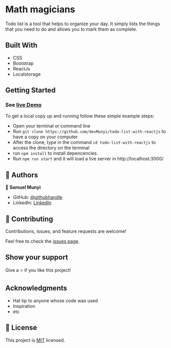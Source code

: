 # Math magicians
Todo list is a tool that helps to organize your day. It simply lists the things that you need to do and allows you to mark them as complete.

## Built With

- CSS
- Bootstrap
- ReactJs
- Localstorage

## Getting Started

### See [live Demo](https://devmunyi.github.io/todo-list-with-reactjs/)

To get a local copy up and running follow these simple example steps:

- Open your terminal or command line
- Run `git clone https://github.com/devMunyi/todo-list-with-reactjs` to have a copy on your computer
- After the clone, type in the command `cd todo-list-with-reactjs` to access the directory on the terminal
- run `npm install` to install depencencies.
- Run `npm run start` and it will load a live server in http://localhost:3000/


## 👤 Authors

👤 **Samuel Munyi**
- GitHub: [@githubhandle](https://github.com/devMunyi)
- LinkedIn: [LinkedIn](https://www.linkedin.com/in/samuel-munyi-01315b174/)


## 🤝 Contributing

Contributions, issues, and feature requests are welcome!

Feel free to check the [issues page](https://github.com/devMunyi/js-capstone-project/issues).

## Show your support

Give a ⭐️ if you like this project!

## Acknowledgments

- Hat tip to anyone whose code was used
- Inspiration
- etc

## 📝 License

This project is [MIT](./LICENSE) licensed.
